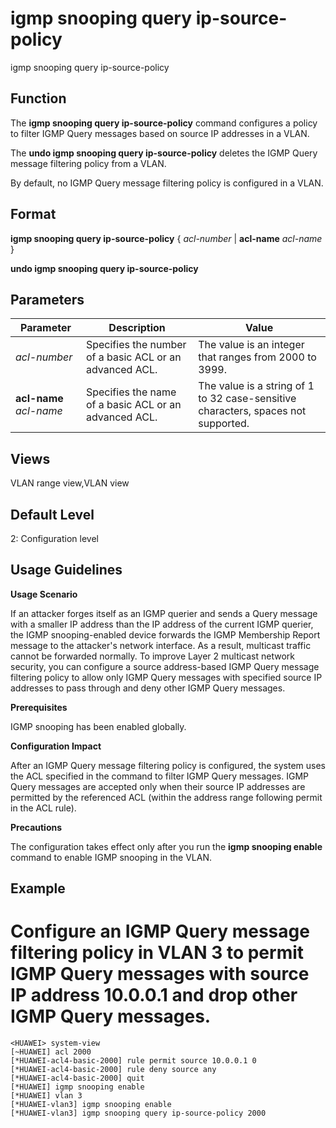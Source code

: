 igmp snooping query ip-source-policy
====================================

igmp snooping query ip-source-policy

Function
--------



The **igmp snooping query ip-source-policy** command configures a policy to filter IGMP Query messages based on source IP addresses in a VLAN.

The **undo igmp snooping query ip-source-policy** deletes the IGMP Query message filtering policy from a VLAN.



By default, no IGMP Query message filtering policy is configured in a VLAN.


Format
------

**igmp snooping query ip-source-policy** { *acl-number* | **acl-name** *acl-name* }

**undo igmp snooping query ip-source-policy**


Parameters
----------

| Parameter | Description | Value |
| --- | --- | --- |
| *acl-number* | Specifies the number of a basic ACL or an advanced ACL. | The value is an integer that ranges from 2000 to 3999. |
| **acl-name** *acl-name* | Specifies the name of a basic ACL or an advanced ACL. | The value is a string of 1 to 32 case-sensitive characters, spaces not supported. |



Views
-----

VLAN range view,VLAN view


Default Level
-------------

2: Configuration level


Usage Guidelines
----------------

**Usage Scenario**

If an attacker forges itself as an IGMP querier and sends a Query message with a smaller IP address than the IP address of the current IGMP querier, the IGMP snooping-enabled device forwards the IGMP Membership Report message to the attacker's network interface. As a result, multicast traffic cannot be forwarded normally. To improve Layer 2 multicast network security, you can configure a source address-based IGMP Query message filtering policy to allow only IGMP Query messages with specified source IP addresses to pass through and deny other IGMP Query messages.

**Prerequisites**

IGMP snooping has been enabled globally.

**Configuration Impact**

After an IGMP Query message filtering policy is configured, the system uses the ACL specified in the command to filter IGMP Query messages. IGMP Query messages are accepted only when their source IP addresses are permitted by the referenced ACL (within the address range following permit in the ACL rule).

**Precautions**

The configuration takes effect only after you run the **igmp snooping enable** command to enable IGMP snooping in the VLAN.


Example
-------

# Configure an IGMP Query message filtering policy in VLAN 3 to permit IGMP Query messages with source IP address 10.0.0.1 and drop other IGMP Query messages.
```
<HUAWEI> system-view
[~HUAWEI] acl 2000
[*HUAWEI-acl4-basic-2000] rule permit source 10.0.0.1 0
[*HUAWEI-acl4-basic-2000] rule deny source any
[*HUAWEI-acl4-basic-2000] quit
[*HUAWEI] igmp snooping enable
[*HUAWEI] vlan 3
[*HUAWEI-vlan3] igmp snooping enable
[*HUAWEI-vlan3] igmp snooping query ip-source-policy 2000

```